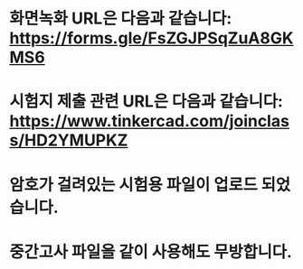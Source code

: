 # 화면녹화 URL은 다음과 같습니다: https://forms.gle/FsZGJPSqZuA8GKMS6
# 시험지 제출 관련 URL은 다음과 같습니다: https://www.tinkercad.com/joinclass/HD2YMUPKZ

# 암호가 걸려있는 시험용 파일이 업로드 되었습니다.
# 중간고사 파일을 같이 사용해도 무방합니다.
